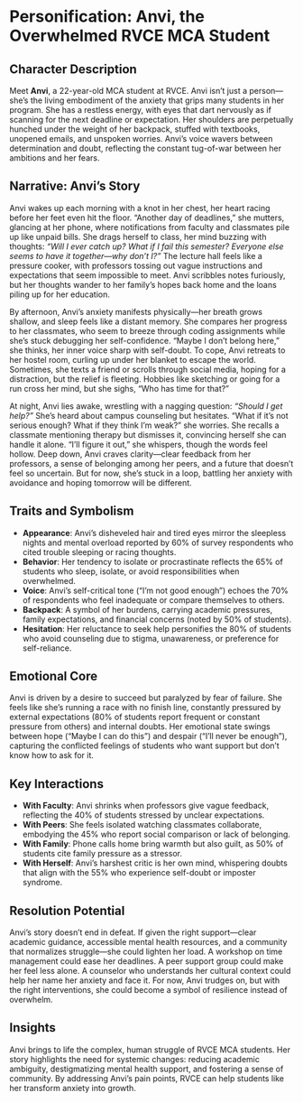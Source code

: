 # Personification: Anvi, the Overwhelmed RVCE MCA Student

## Character Description
Meet **Anvi**, a 22-year-old MCA student at RVCE. Anvi isn’t just a person—she’s the living embodiment of the anxiety that grips many students in her program. She has a restless energy, with eyes that dart nervously as if scanning for the next deadline or expectation. Her shoulders are perpetually hunched under the weight of her backpack, stuffed with textbooks, unopened emails, and unspoken worries. Anvi’s voice wavers between determination and doubt, reflecting the constant tug-of-war between her ambitions and her fears.

## Narrative: Anvi’s Story
Anvi wakes up each morning with a knot in her chest, her heart racing before her feet even hit the floor. “Another day of deadlines,” she mutters, glancing at her phone, where notifications from faculty and classmates pile up like unpaid bills. She drags herself to class, her mind buzzing with thoughts: *“Will I ever catch up? What if I fail this semester? Everyone else seems to have it together—why don’t I?”* The lecture hall feels like a pressure cooker, with professors tossing out vague instructions and expectations that seem impossible to meet. Anvi scribbles notes furiously, but her thoughts wander to her family’s hopes back home and the loans piling up for her education.

By afternoon, Anvi’s anxiety manifests physically—her breath grows shallow, and sleep feels like a distant memory. She compares her progress to her classmates, who seem to breeze through coding assignments while she’s stuck debugging her self-confidence. “Maybe I don’t belong here,” she thinks, her inner voice sharp with self-doubt. To cope, Anvi retreats to her hostel room, curling up under her blanket to escape the world. Sometimes, she texts a friend or scrolls through social media, hoping for a distraction, but the relief is fleeting. Hobbies like sketching or going for a run cross her mind, but she sighs, “Who has time for that?”

At night, Anvi lies awake, wrestling with a nagging question: *“Should I get help?”* She’s heard about campus counseling but hesitates. “What if it’s not serious enough? What if they think I’m weak?” she worries. She recalls a classmate mentioning therapy but dismisses it, convincing herself she can handle it alone. “I’ll figure it out,” she whispers, though the words feel hollow. Deep down, Anvi craves clarity—clear feedback from her professors, a sense of belonging among her peers, and a future that doesn’t feel so uncertain. But for now, she’s stuck in a loop, battling her anxiety with avoidance and hoping tomorrow will be different.

## Traits and Symbolism
- **Appearance**: Anvi’s disheveled hair and tired eyes mirror the sleepless nights and mental overload reported by 60% of survey respondents who cited trouble sleeping or racing thoughts.
- **Behavior**: Her tendency to isolate or procrastinate reflects the 65% of students who sleep, isolate, or avoid responsibilities when overwhelmed.
- **Voice**: Anvi’s self-critical tone (“I’m not good enough”) echoes the 70% of respondents who feel inadequate or compare themselves to others.
- **Backpack**: A symbol of her burdens, carrying academic pressures, family expectations, and financial concerns (noted by 50% of students).
- **Hesitation**: Her reluctance to seek help personifies the 80% of students who avoid counseling due to stigma, unawareness, or preference for self-reliance.

## Emotional Core
Anvi is driven by a desire to succeed but paralyzed by fear of failure. She feels like she’s running a race with no finish line, constantly pressured by external expectations (80% of students report frequent or constant pressure from others) and internal doubts. Her emotional state swings between hope (“Maybe I can do this”) and despair (“I’ll never be enough”), capturing the conflicted feelings of students who want support but don’t know how to ask for it.

## Key Interactions
- **With Faculty**: Anvi shrinks when professors give vague feedback, reflecting the 40% of students stressed by unclear expectations.
- **With Peers**: She feels isolated watching classmates collaborate, embodying the 45% who report social comparison or lack of belonging.
- **With Family**: Phone calls home bring warmth but also guilt, as 50% of students cite family pressure as a stressor.
- **With Herself**: Anvi’s harshest critic is her own mind, whispering doubts that align with the 55% who experience self-doubt or imposter syndrome.

## Resolution Potential
Anvi’s story doesn’t end in defeat. If given the right support—clear academic guidance, accessible mental health resources, and a community that normalizes struggle—she could lighten her load. A workshop on time management could ease her deadlines. A peer support group could make her feel less alone. A counselor who understands her cultural context could help her name her anxiety and face it. For now, Anvi trudges on, but with the right interventions, she could become a symbol of resilience instead of overwhelm.

## Insights
Anvi brings to life the complex, human struggle of RVCE MCA students. Her story highlights the need for systemic changes: reducing academic ambiguity, destigmatizing mental health support, and fostering a sense of community. By addressing Anvi’s pain points, RVCE can help students like her transform anxiety into growth.